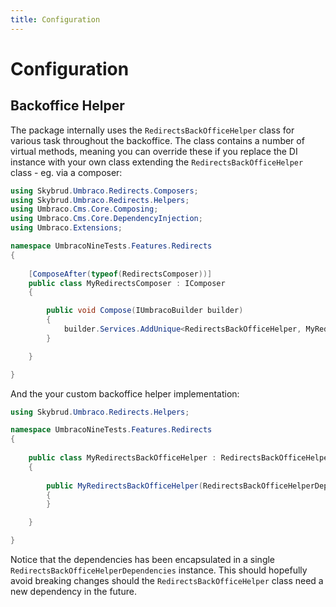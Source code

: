 ```yaml
---
title: Configuration
---
```


# Configuration

## Backoffice Helper

The package internally uses the `RedirectsBackOfficeHelper` class for various task throughout the backoffice. The class contains a number of virtual methods, meaning you can override these if you replace the DI instance with your own class extending the `RedirectsBackOfficeHelper` class - eg. via a composer:

```csharp
using Skybrud.Umbraco.Redirects.Composers;
using Skybrud.Umbraco.Redirects.Helpers;
using Umbraco.Cms.Core.Composing;
using Umbraco.Cms.Core.DependencyInjection;
using Umbraco.Extensions;

namespace UmbracoNineTests.Features.Redirects
{
    
    [ComposeAfter(typeof(RedirectsComposer))]
    public class MyRedirectsComposer : IComposer
    {

        public void Compose(IUmbracoBuilder builder)
        {
            builder.Services.AddUnique<RedirectsBackOfficeHelper, MyRedirectsBackOfficeHelper>();
        }

    }

}
```

And the your custom backoffice helper implementation:

```csharp
using Skybrud.Umbraco.Redirects.Helpers;

namespace UmbracoNineTests.Features.Redirects
{
    
    public class MyRedirectsBackOfficeHelper : RedirectsBackOfficeHelper
    {
        
        public MyRedirectsBackOfficeHelper(RedirectsBackOfficeHelperDependencies dependencies) : base(dependencies)
        {
        }

    }

}
```

Notice that the dependencies has been encapsulated in a single `RedirectsBackOfficeHelperDependencies` instance. This should hopefully avoid breaking changes should the `RedirectsBackOfficeHelper` class need a new dependency in the future.